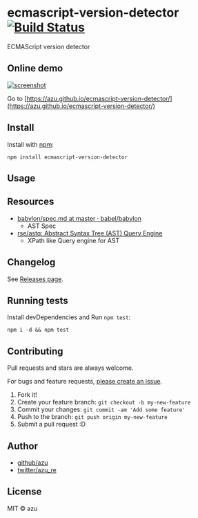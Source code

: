 # ecmascript-version-detector [![Build Status](https://travis-ci.org/azu/ecmascript-version-detector.svg?branch=master)](https://travis-ci.org/azu/ecmascript-version-detector)

ECMAScript version detector

## Online demo

[![screenshot](https://monosnap.com/file/4CdkSilOA0ueFNQT5ovbBzzZkwOLiU.png)](https://azu.github.io/ecmascript-version-detector/)

Go to [https://azu.github.io/ecmascript-version-detector/](https://azu.github.io/ecmascript-version-detector/)

## Install

Install with [npm](https://www.npmjs.com/):

    npm install ecmascript-version-detector

## Usage



## Resources

- [babylon/spec.md at master · babel/babylon](https://github.com/babel/babylon/blob/master/ast/spec.md)
    - AST Spec
- [rse/astq: Abstract Syntax Tree (AST) Query Engine](https://github.com/rse/astq)
    - XPath like Query engine for AST


## Changelog

See [Releases page](https://github.com/azu/ecmascript-version-detector/releases).

## Running tests

Install devDependencies and Run `npm test`:

    npm i -d && npm test

## Contributing

Pull requests and stars are always welcome.

For bugs and feature requests, [please create an issue](https://github.com/azu/ecmascript-version-detector/issues).

1. Fork it!
2. Create your feature branch: `git checkout -b my-new-feature`
3. Commit your changes: `git commit -am 'Add some feature'`
4. Push to the branch: `git push origin my-new-feature`
5. Submit a pull request :D

## Author

- [github/azu](https://github.com/azu)
- [twitter/azu_re](https://twitter.com/azu_re)

## License

MIT © azu
